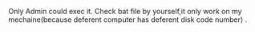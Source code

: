Only Admin could exec it.
Check bat file by yourself,it only work on my mechaine(because deferent computer has deferent disk code number) .
